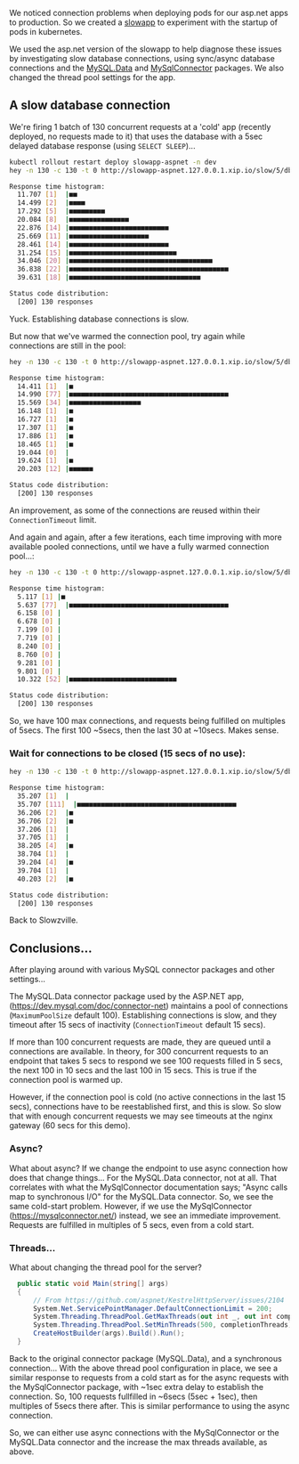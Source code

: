 We noticed connection problems when deploying pods for our asp.net apps to production. So we created a [slowapp](https://github.com/fourteenfish/slowapp/) to experiment with the startup of pods in kubernetes.

We used the asp.net version of the slowapp to help diagnose these issues by investigating slow database connections, using sync/async database connections and the [MySQL.Data](https://dev.mysql.com/doc/connector-net) and [MySqlConnector](https://mysqlconnector.net/) packages. We also changed the thread pool settings for the app.

## A slow database connection

We're firing 1 batch of 130 concurrent requests at a 'cold' app (recently deployed, no requests made to it) that uses the database with a 5sec delayed database response (using `SELECT SLEEP`)...

```sh
kubectl rollout restart deploy slowapp-aspnet -n dev
hey -n 130 -c 130 -t 0 http://slowapp-aspnet.127.0.0.1.xip.io/slow/5/db

Response time histogram:
  11.707 [1]  |■■
  14.499 [2]  |■■■■
  17.292 [5]  |■■■■■■■■■
  20.084 [8]  |■■■■■■■■■■■■■■■
  22.876 [14] |■■■■■■■■■■■■■■■■■■■■■■■■■
  25.669 [11] |■■■■■■■■■■■■■■■■■■■■
  28.461 [14] |■■■■■■■■■■■■■■■■■■■■■■■■■
  31.254 [15] |■■■■■■■■■■■■■■■■■■■■■■■■■■■
  34.046 [20] |■■■■■■■■■■■■■■■■■■■■■■■■■■■■■■■■■■■■
  36.838 [22] |■■■■■■■■■■■■■■■■■■■■■■■■■■■■■■■■■■■■■■■■
  39.631 [18] |■■■■■■■■■■■■■■■■■■■■■■■■■■■■■■■■■

Status code distribution:
  [200] 130 responses
```

Yuck. Establishing database connections is slow.

But now that we've warmed the connection pool, try again while connections are still in the pool:

```sh
hey -n 130 -c 130 -t 0 http://slowapp-aspnet.127.0.0.1.xip.io/slow/5/db

Response time histogram:
  14.411 [1]  |■
  14.990 [77] |■■■■■■■■■■■■■■■■■■■■■■■■■■■■■■■■■■■■■■■■
  15.569 [34] |■■■■■■■■■■■■■■■■■■
  16.148 [1]  |■
  16.727 [1]  |■
  17.307 [1]  |■
  17.886 [1]  |■
  18.465 [1]  |■
  19.044 [0]  |
  19.624 [1]  |■
  20.203 [12] |■■■■■■

Status code distribution:
  [200] 130 responses
```

An improvement, as some of the connections are reused within their `ConnectionTimeout` limit.

And again and again, after a few iterations, each time improving with more available pooled connections, until we have a fully warmed connection pool...:

```sh
hey -n 130 -c 130 -t 0 http://slowapp-aspnet.127.0.0.1.xip.io/slow/5/db

Response time histogram:
  5.117 [1] |■
  5.637 [77]  |■■■■■■■■■■■■■■■■■■■■■■■■■■■■■■■■■■■■■■■■
  6.158 [0] |
  6.678 [0] |
  7.199 [0] |
  7.719 [0] |
  8.240 [0] |
  8.760 [0] |
  9.281 [0] |
  9.801 [0] |
  10.322 [52] |■■■■■■■■■■■■■■■■■■■■■■■■■■■

Status code distribution:
  [200] 130 responses
```

So, we have 100 max connections, and requests being fulfilled on multiples of 5secs. The first 100 ~5secs, then the last 30 at ~10secs. Makes sense.

### Wait for connections to be closed (15 secs of no use):

```sh
hey -n 130 -c 130 -t 0 http://slowapp-aspnet.127.0.0.1.xip.io/slow/5/db

Response time histogram:
  35.207 [1]  |
  35.707 [111]  |■■■■■■■■■■■■■■■■■■■■■■■■■■■■■■■■■■■■■■■■
  36.206 [2]  |■
  36.706 [2]  |■
  37.206 [1]  |
  37.705 [1]  |
  38.205 [4]  |■
  38.704 [1]  |
  39.204 [4]  |■
  39.704 [1]  |
  40.203 [2]  |■

Status code distribution:
  [200] 130 responses
```

Back to Slowzville.

## Conclusions...

After playing around with various MySQL connector packages and other settings...

The MySQL.Data connector package used by the ASP.NET app, (https://dev.mysql.com/doc/connector-net) maintains a pool of connections (`MaximumPoolSize` default 100). Establishing connections is slow, and they timeout after 15 secs of inactivity (`ConnectionTimeout` default 15 secs).

If more than 100 concurrent requests are made, they are queued until a connections are available. In theory, for 300 concurrent requests to an endpoint that takes 5 secs to respond we see 100 requests filled in 5 secs, the next 100 in 10 secs and the last 100 in 15 secs. This is true if the connection pool is warmed up.

However, if the connection pool is cold (no active connections in the last 15 secs), connections have to be reestablished first, and this is slow. So slow that with enough concurrent requests we may see timeouts at the nginx gateway (60 secs for this demo).

### Async?

What about async? If we change the endpoint to use async connection how does that change things... For the MySQL.Data connector, not at all. That correlates with what the MySqlConnector documentation says; "Async calls map to synchronous I/O" for the MySQL.Data connector. So, we see the same cold-start problem. However, if we use the MySqlConnector (https://mysqlconnector.net/) instead, we see an immediate improvement. Requests are fulfilled in multiples of 5 secs, even from a cold start.

### Threads...

What about changing the thread pool for the server?

```csharp
  public static void Main(string[] args)
  {
      // From https://github.com/aspnet/KestrelHttpServer/issues/2104
      System.Net.ServicePointManager.DefaultConnectionLimit = 200;
      System.Threading.ThreadPool.GetMaxThreads(out int _, out int completionThreads);
      System.Threading.ThreadPool.SetMinThreads(500, completionThreads);
      CreateHostBuilder(args).Build().Run();
  }
```

Back to the original connector package (MySQL.Data), and a synchronous connection... With the above thread pool configuration in place, we see a similar response to requests from a cold start as for the async requests with the MySqlConnector package, with ~1sec extra delay to establish the connection. So, 100 requests fullfilled in ~6secs (5sec + 1sec), then multiples of 5secs there after. This is similar performance to using the async connection.

So, we can either use async connections with the MySqlConnector or the MySQL.Data connector and the increase the max threads available, as above.
